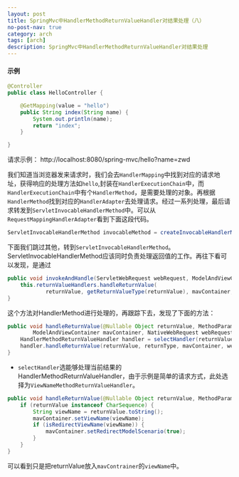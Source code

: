 ```yaml
---
layout: post
title: SpringMvc中HandlerMethodReturnValueHandler对结果处理（八）
no-post-nav: true
category: arch
tags: [arch]
description: SpringMvc中HandlerMethodReturnValueHandler对结果处理
---
```


#### 示例
```java
@Controller
public class HelloController {

    @GetMapping(value = "hello")
    public String index(String name) {
        System.out.println(name);
        return "index";
    }

}
```
请求示例： http://localhost:8080/spring-mvc/hello?name=zwd

我们知道当浏览器发来请求时，我们会去`HandlerMapping`中找到对应的请求地址，获得响应的处理方法如`hello`,封装在`HandlerExecutionChain`中，而`HandlerExecutionChain`中有个`HandlerMethod`，是需要处理的对象。再根据`HandlerMethod`找到对应的`HandlerAdapter`去处理请求。经过一系列处理，最后请求转发到`ServletInvocableHandlerMethod`中。可以从`RequestMappingHandlerAdapter`看到下面这段代码。
```java
ServletInvocableHandlerMethod invocableMethod = createInvocableHandlerMethod(handlerMethod);
```
下面我们跳过其他，转到`ServletInvocableHandlerMethod`。ServletInvocableHandlerMethod应该同时负责处理返回值的工作。再往下看可以发现，是通过
```java
public void invokeAndHandle(ServletWebRequest webRequest, ModelAndViewContainer mavContainer,Object... providedArgs) throws Exception {
    this.returnValueHandlers.handleReturnValue(
            returnValue, getReturnValueType(returnValue), mavContainer, webRequest);
}
```
这个方法对HandlerMethod进行处理的，再跟踪下去，发现了下面的方法：
```java
public void handleReturnValue(@Nullable Object returnValue, MethodParameter returnType,
        ModelAndViewContainer mavContainer, NativeWebRequest webRequest) throws Exception {
    HandlerMethodReturnValueHandler handler = selectHandler(returnValue, returnType);
    handler.handleReturnValue(returnValue, returnType, mavContainer, webRequest);
}
```
* `selectHandler`选能够处理当前结果的HandlerMethodReturnValueHandler，由于示例是简单的请求方式，此处选择为`ViewNameMethodReturnValueHandler`。

```java
public void handleReturnValue(@Nullable Object returnValue, MethodParameter returnType, ModelAndViewContainer mavContainer, NativeWebRequest webRequest) throws Exception {
    if (returnValue instanceof CharSequence) {
        String viewName = returnValue.toString();
        mavContainer.setViewName(viewName);
        if (isRedirectViewName(viewName)) {
            mavContainer.setRedirectModelScenario(true);
        }
    }
}
```
可以看到只是把returnValue放入`mavContrainer`的`viewName`中。
